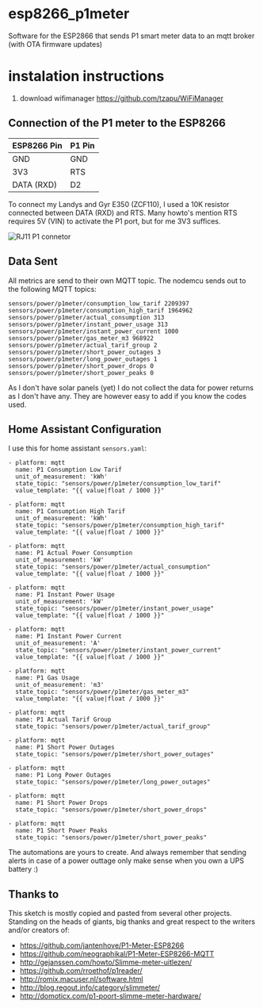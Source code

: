 # esp8266_p1meter

Software for the ESP2866 that sends P1 smart meter data to an mqtt broker (with OTA firmware updates)

# instalation instructions
1. download wifimanager https://github.com/tzapu/WiFiManager

## Connection of the P1 meter to the ESP8266

| ESP8266 Pin | P1 Pin |
| ----        | ----   |
| GND         | GND    |
| 3V3         | RTS    |
| DATA (RXD)  | D2     |

To connect my Landys and Gyr E350 (ZCF110), I used a 10K resistor connected between DATA (RXD) and RTS.
Many howto's mention RTS requires 5V (VIN) to activate the P1 port, but for me 3V3 suffices.

![RJ11 P1 connetor](http://gejanssen.com/howto/Slimme-meter-uitlezen/RJ11-pinout.png)



## Data Sent

All metrics are send to their own MQTT topic.
The nodemcu sends out to the following MQTT topics:

```
sensors/power/p1meter/consumption_low_tarif 2209397
sensors/power/p1meter/consumption_high_tarif 1964962
sensors/power/p1meter/actual_consumption 313
sensors/power/p1meter/instant_power_usage 313
sensors/power/p1meter/instant_power_current 1000
sensors/power/p1meter/gas_meter_m3 968922
sensors/power/p1meter/actual_tarif_group 2
sensors/power/p1meter/short_power_outages 3
sensors/power/p1meter/long_power_outages 1
sensors/power/p1meter/short_power_drops 0
sensors/power/p1meter/short_power_peaks 0
```

As I don't have solar panels (yet) I do not collect the data for power returns as I don't have any.
They are however easy to add if you know the codes used.

## Home Assistant Configuration

I use this for home assistant `sensors.yaml`:

```
- platform: mqtt
  name: P1 Consumption Low Tarif
  unit_of_measurement: 'kWh'
  state_topic: "sensors/power/p1meter/consumption_low_tarif"
  value_template: "{{ value|float / 1000 }}"

- platform: mqtt
  name: P1 Consumption High Tarif
  unit_of_measurement: 'kWh'
  state_topic: "sensors/power/p1meter/consumption_high_tarif"
  value_template: "{{ value|float / 1000 }}"

- platform: mqtt
  name: P1 Actual Power Consumption
  unit_of_measurement: 'kW'
  state_topic: "sensors/power/p1meter/actual_consumption"
  value_template: "{{ value|float / 1000 }}"

- platform: mqtt
  name: P1 Instant Power Usage
  unit_of_measurement: 'kW'
  state_topic: "sensors/power/p1meter/instant_power_usage"
  value_template: "{{ value|float / 1000 }}"

- platform: mqtt
  name: P1 Instant Power Current
  unit_of_measurement: 'A'
  state_topic: "sensors/power/p1meter/instant_power_current"
  value_template: "{{ value|float / 1000 }}"

- platform: mqtt
  name: P1 Gas Usage
  unit_of_measurement: 'm3'
  state_topic: "sensors/power/p1meter/gas_meter_m3"
  value_template: "{{ value|float / 1000 }}"

- platform: mqtt
  name: P1 Actual Tarif Group
  state_topic: "sensors/power/p1meter/actual_tarif_group"

- platform: mqtt
  name: P1 Short Power Outages
  state_topic: "sensors/power/p1meter/short_power_outages"

- platform: mqtt
  name: P1 Long Power Outages
  state_topic: "sensors/power/p1meter/long_power_outages"

- platform: mqtt
  name: P1 Short Power Drops
  state_topic: "sensors/power/p1meter/short_power_drops"

- platform: mqtt
  name: P1 Short Power Peaks
  state_topic: "sensors/power/p1meter/short_power_peaks"
```

The automations are yours to create.
And always remember that sending alerts in case of a power outtage only make sense when you own a UPS battery :)


## Thanks to

This sketch is mostly copied and pasted from several other projects.
Standing on the heads of giants, big thanks and great respect to the writers and/or creators of:

- https://github.com/jantenhove/P1-Meter-ESP8266
- https://github.com/neographikal/P1-Meter-ESP8266-MQTT
- http://gejanssen.com/howto/Slimme-meter-uitlezen/
- https://github.com/rroethof/p1reader/
- http://romix.macuser.nl/software.html
- http://blog.regout.info/category/slimmeter/
- http://domoticx.com/p1-poort-slimme-meter-hardware/
